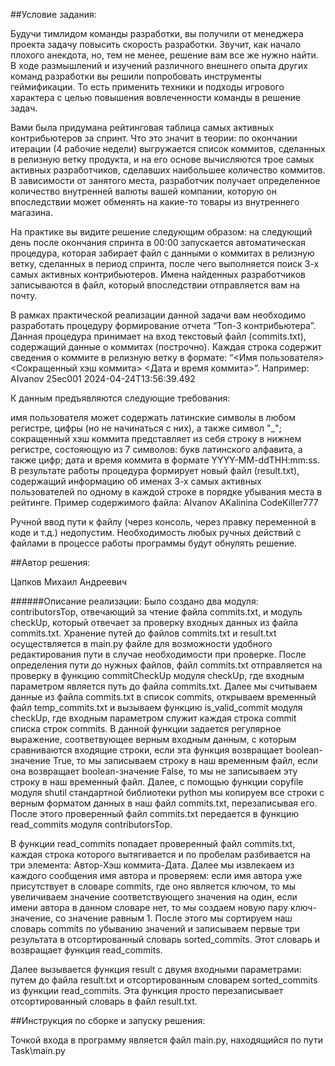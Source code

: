 ##Условие задания:

Будучи тимлидом команды разработки, вы получили от менеджера проекта задачу повысить скорость разработки. Звучит, как начало плохого анекдота, но, тем не менее, решение вам все же нужно найти. В ходе размышлений и изучений различного внешнего опыта других команд разработки вы решили попробовать инструменты геймификации. То есть применить техники и подходы игрового характера с целью повышения вовлеченности команды в решение задач.

Вами была придумана рейтинговая таблица самых активных контрибьютеров за спринт. Что это значит в теории: по окончании итерации (4 рабочие недели) выгружается список коммитов, сделанных в релизную ветку продукта, и на его основе вычисляются трое самых активных разработчиков, сделавших наибольшее количество коммитов. В зависимости от занятого места, разработчик получает определенное количество внутренней валюты вашей компании, которую он впоследствии может обменять на какие-то товары из внутреннего магазина.

На практике вы видите решение следующим образом: на следующий день после окончания спринта в 00:00 запускается автоматическая процедура, которая забирает файл с данными о коммитах в релизную ветку, сделанных в период спринта, после чего выполняется поиск 3-х самых активных контрибьютеров. Имена найденных разработчиков записываются в файл, который впоследствии отправляется вам на почту.

В рамках практической реализации данной задачи вам необходимо разработать процедуру формирование отчета “Топ-3 контрибьютера”. Данная процедура принимает на вход текстовый файл (commits.txt), содержащий данные о коммитах (построчно). Каждая строка содержит сведения о коммите в релизную ветку в формате: “<Имя пользователя> <Сокращенный хэш коммита> <Дата и время коммита>”. Например: AIvanov 25ec001 2024-04-24T13:56:39.492

К данным предъявляются следующие требования:

имя пользователя может содержать латинские символы в любом регистре, цифры (но не начинаться с них), а также символ "_";
сокращенный хэш коммита представляет из себя строку в нижнем регистре, состояющую из 7 символов: букв латинского алфавита, а также цифр;
дата и время коммита в формате YYYY-MM-ddTHH:mm:ss.
В результате работы процедура формирует новый файл (result.txt), содержащий информацию об именах 3-х самых активных пользователей по одному в каждой строке в порядке убывания места в рейтинге. Пример содержимого файла: AIvanov AKalinina CodeKiller777

Ручной ввод пути к файлу (через консоль, через правку переменной в коде и т.д.) недопустим. Необходимость любых ручных действий с файлами в процессе работы программы будут обнулять решение.


##Автор решения:

Цапков Михаил Андреевич

######Описание реализации:
Было создано два модуля: contributorsTop, отвечающий за чтение файла commits.txt, и модуль checkUp, который отвечает за проверку входных данных из файла commits.txt. Хранение путей до файлов commits.txt и result.txt осуществляется в main.py файле для возможности удобного редактирования пути в случае необходимости при проверке. После определения пути до нужных файлов, файл commits.txt отправляется на проверку в функцию commitCheckUp модуля checkUp, где входным параметром является путь до файла commits.txt. Далее мы считываем данные из файла commits.txt в список commits, открываем временный файл temp_commits.txt и вызываем функцию is_valid_commit модуля checkUp, где входным параметром служит каждая строка commit списка строк commits. В данной функции задается регулярное выражение, соответвующее верным входным данным, с которым сравниваются входящие строки, если эта функция возвращает boolean-значение True, то мы записываем строку в наш временным файл, если она возвращает boolean-значение False, то мы не записываем эту строку в наш временный файл. Далее, с помощью функции copyfile модуля shutil стандартной библиотеки python мы копируем все строки с верным форматом данных в наш файл commits.txt, перезаписывая его. После этого проверенный файл commits.txt передается в функцию read_commits модуля contributorsTop.

В функции read_commits попадает проверенный файл commits.txt, каждая строка которого вытягивается и по пробелам разбивается на три элемента: Автор-Хэш коммита-Дата. Далее мы извлекаем из каждого сообщения имя автора и проверяем: если имя автора уже присутствует в словаре commits, где оно является ключом, то мы увеличиваем значение соответствующего значения на один, если имени автора в данном словаре нет, то мы создаем новую пару ключ-значение, со значение равным 1. После этого мы сортируем наш словарь commits по убыванию значений и записываем первые три результата в отсортированный словарь sorted_commits. Этот словарь и возвращает функция read_commits. 

Далее вызывается функция result  с двумя входными параметрами: путем до файла result.txt и отсортированным словарем sorted_commits из функции read_commits. Эта функция просто перезаписывает отсортированный словарь в файл result.txt.


##Инструкция по сборке и запуску решения:

Точкой входа в программу является файл main.py, находящийся по пути Task\main.py

